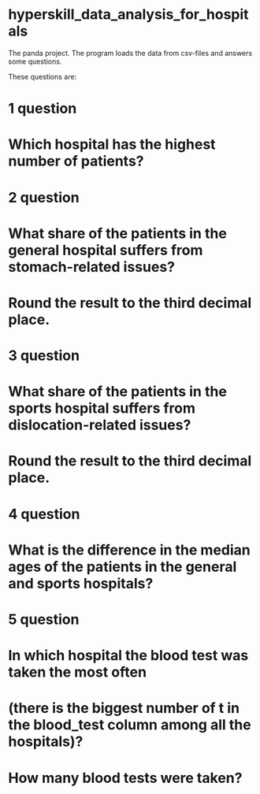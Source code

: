 # hyperskill_data_analysis_for_hospitals
The panda project. The program loads the data from csv-files and answers some questions.

These questions are:
# 1 question
# Which hospital has the highest number of patients?

# 2 question
# What share of the patients in the general hospital suffers from stomach-related issues?
# Round the result to the third decimal place.

# 3 question
# What share of the patients in the sports hospital suffers from dislocation-related issues?
# Round the result to the third decimal place.

# 4 question
# What is the difference in the median ages of the patients in the general and sports hospitals?

# 5 question
#  In which hospital the blood test was taken the most often
#  (there is the biggest number of t in the blood_test column among all the hospitals)?
#  How many blood tests were taken?
